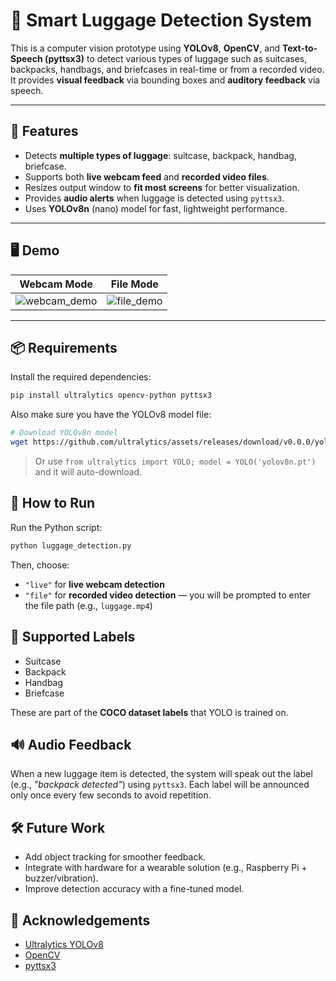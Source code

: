 # 🎒 Smart Luggage Detection System

This is a computer vision prototype using **YOLOv8**, **OpenCV**, and **Text-to-Speech (pyttsx3)** to detect various types of luggage such as suitcases, backpacks, handbags, and briefcases in real-time or from a recorded video. It provides **visual feedback** via bounding boxes and **auditory feedback** via speech.

---

## 🧠 Features

- Detects **multiple types of luggage**: suitcase, backpack, handbag, briefcase.
- Supports both **live webcam feed** and **recorded video files**.
- Resizes output window to **fit most screens** for better visualization.
- Provides **audio alerts** when luggage is detected using `pyttsx3`.
- Uses **YOLOv8n** (nano) model for fast, lightweight performance.

---

## 🖥️ Demo

| Webcam Mode | File Mode |
|-------------|-----------|
| ![webcam_demo](demo/webcam_demo.gif) | ![file_demo](demo/file_demo.gif) |

---

## 📦 Requirements

Install the required dependencies:

```bash
pip install ultralytics opencv-python pyttsx3
````

Also make sure you have the YOLOv8 model file:

```bash
# Download YOLOv8n model
wget https://github.com/ultralytics/assets/releases/download/v0.0.0/yolov8n.pt
```

> Or use `from ultralytics import YOLO; model = YOLO('yolov8n.pt')` and it will auto-download.



## 🚀 How to Run

Run the Python script:

```bash
python luggage_detection.py
```

Then, choose:

* `"live"` for **live webcam detection**
* `"file"` for **recorded video detection** — you will be prompted to enter the file path (e.g., `luggage.mp4`)



## 🧩 Supported Labels

* Suitcase
* Backpack
* Handbag
* Briefcase

These are part of the **COCO dataset labels** that YOLO is trained on.


## 🔊 Audio Feedback

When a new luggage item is detected, the system will speak out the label (e.g., *"backpack detected"*) using `pyttsx3`. Each label will be announced only once every few seconds to avoid repetition.



## 🛠️ Future Work

* Add object tracking for smoother feedback.
* Integrate with hardware for a wearable solution (e.g., Raspberry Pi + buzzer/vibration).
* Improve detection accuracy with a fine-tuned model.



## 🧠 Acknowledgements

* [Ultralytics YOLOv8](https://github.com/ultralytics/ultralytics)
* [OpenCV](https://opencv.org/)
* [pyttsx3](https://pypi.org/project/pyttsx3/)
